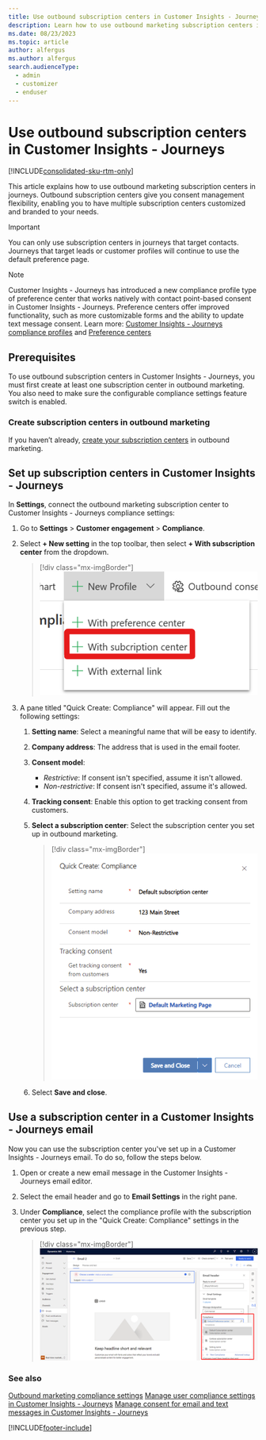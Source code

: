 ```yaml
---
title: Use outbound subscription centers in Customer Insights - Journeys
description: Learn how to use outbound marketing subscription centers in Dynamics 365 Customer Insights - Journeys.
ms.date: 08/23/2023
ms.topic: article
author: alfergus
ms.author: alfergus
search.audienceType: 
  - admin
  - customizer
  - enduser
---
```


# Use outbound subscription centers in Customer Insights - Journeys

[!INCLUDE[consolidated-sku-rtm-only](./includes/consolidated-sku-rtm-only.md)]

This article explains how to use outbound marketing subscription centers in journeys. Outbound subscription centers give you consent management flexibility, enabling you to have multiple subscription centers customized and branded to your needs.

> [!IMPORTANT]
> You can only use subscription centers in journeys that target contacts. Journeys that target leads or customer profiles will continue to use the default preference page.

> [!NOTE]
> Customer Insights - Journeys has introduced a new compliance profile type of preference center that works natively with contact point-based consent in Customer Insights - Journeys. Preference centers offer improved functionality, such as more customizable forms and the ability to update text message consent. Learn more: [Customer Insights - Journeys compliance profiles](real-time-marketing-compliance-settings.md) and [Preference centers](real-time-marketing-preference-centers.md)

## Prerequisites

To use outbound subscription centers in Customer Insights - Journeys, you must first create at least one subscription center in outbound marketing. You also need to make sure the configurable compliance settings feature switch is enabled.

### Create subscription centers in outbound marketing

If you haven’t already, [create your subscription centers](set-up-subscription-center.md) in outbound marketing.

## Set up subscription centers in Customer Insights - Journeys

In **Settings**, connect the outbound marketing subscription center to Customer Insights - Journeys compliance settings:

1. Go to **Settings** > **Customer engagement** > **Compliance**.
1. Select **+ New setting** in the top toolbar, then select **+ With subscription center** from the dropdown.

    > [!div class="mx-imgBorder"]
    > ![Screenshot of the new settings dropdown.](media/outbound-subscription-dropdown.png "Screenshot of the new settings dropdown")

1. A pane titled "Quick Create: Compliance" will appear. Fill out the following settings:
    1. **Setting name**: Select a meaningful name that will be easy to identify.
    1. **Company address**: The address that is used in the email footer.
    1. **Consent model**:
        - *Restrictive*: If consent isn't specified, assume it isn't allowed.
        - *Non-restrictive*: If consent isn't specified, assume it's allowed.
    1. **Tracking consent**: Enable this option to get tracking consent from customers.
    1. **Select a subscription center**: Select the subscription center you set up in outbound marketing.

        > [!div class="mx-imgBorder"]
        > ![Screenshot of the quick create pane.](media/outbound-subscription-quick-create.png "Screenshot of the quick create pane")

    1. Select **Save and close**.

## Use a subscription center in a Customer Insights - Journeys email

Now you can use the subscription center you've set up in a Customer Insights - Journeys email. To do so, follow the steps below.

1. Open or create a new email message in the Customer Insights - Journeys email editor.
1. Select the email header and go to **Email Settings** in the right pane.
1. Under **Compliance**, select the compliance profile with the subscription center you set up in the "Quick Create: Compliance" settings in the previous step.

    > [!div class="mx-imgBorder"]
    > ![Screenshot of selecting the subscription center under Compliance.](media/outbound-subscription-compliance-select.png "Screenshot of selecting the subscription center under Compliance")

### See also

[Outbound marketing compliance settings](privacy-use-features.md)
[Manage user compliance settings in Customer Insights - Journeys](real-time-marketing-compliance-settings.md)
[Manage consent for email and text messages in Customer Insights - Journeys](real-time-marketing-email-text-consent.md)

[!INCLUDE[footer-include](./includes/footer-banner.md)]
